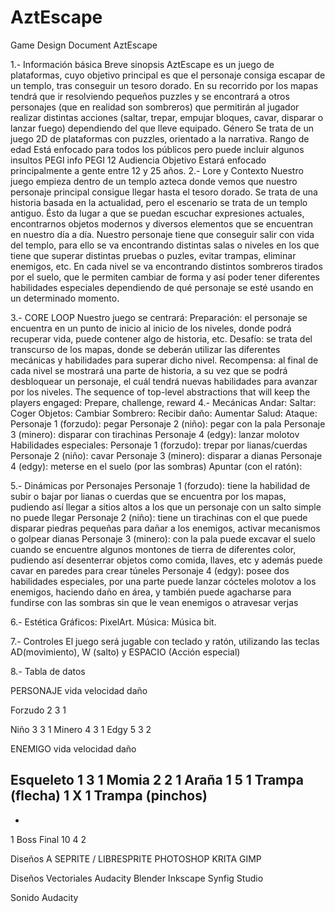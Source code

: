 # AztEscape

Game Design Document
AztEscape

1.- Información básica
Breve sinopsis
AztEscape es un juego de plataformas, cuyo objetivo principal es que el personaje consiga escapar de un templo, tras conseguir un tesoro dorado. En su recorrido por los mapas tendrá que ir resolviendo pequeños puzzles y se encontrará a otros personajes (que en realidad son sombreros) que permitirán al jugador realizar distintas acciones (saltar, trepar, empujar bloques, cavar, disparar o lanzar fuego) dependiendo del que lleve equipado.
Género
Se trata de un juego 2D de plataformas con puzzles, orientado a la narrativa.
Rango de edad
Está enfocado para todos los públicos pero puede incluir algunos insultos
PEGI info
PEGI 12
Audiencia Objetivo
Estará enfocado principalmente a gente entre 12 y 25 años.
2.- Lore y Contexto
Nuestro juego empieza dentro de un templo azteca donde vemos que nuestro personaje principal consigue llegar hasta el tesoro dorado. Se trata de una historia basada en la actualidad, pero el escenario se trata de un templo antiguo. Ésto da lugar a que se puedan escuchar expresiones actuales, encontrarnos objetos modernos y diversos elementos que se encuentran en nuestro día a día. Nuestro personaje tiene que conseguir salir con vida del templo, para ello se va encontrando distintas salas o niveles en los que tiene que superar distintas pruebas o puzles, evitar trampas, eliminar enemigos, etc. En cada nivel se va encontrando distintos sombreros tirados por el suelo, que le permiten cambiar de forma y así poder tener diferentes habilidades especiales dependiendo de qué personaje se esté usando en un determinado momento.

3.- CORE LOOP
Nuestro juego se centrará:
Preparación: el personaje se encuentra en un punto de inicio al inicio de los niveles, donde podrá recuperar vida, puede contener algo de historia, etc.
Desafío: se trata del transcurso de los mapas, donde se deberán utilizar las diferentes mecánicas y habilidades para superar dicho nivel.
Recompensa: al final de cada nivel se mostrará una parte de historia, a su vez que se podrá desbloquear un personaje, el cuál tendrá nuevas habilidades para avanzar por los niveles.
The sequence of top-level abstractions that will keep the players engaged:
Prepare, challenge, reward
4.- Mecánicas
Andar:
Saltar: 
Coger Objetos:
Cambiar Sombrero:
Recibir daño:
Aumentar Salud:
Ataque:
Personaje 1 (forzudo): pegar
Personaje 2 (niño): pegar con la pala
Personaje 3 (minero): disparar con tirachinas
Personaje 4 (edgy): lanzar molotov
Habilidades especiales:
Personaje 1 (forzudo): trepar por lianas/cuerdas
Personaje 2 (niño): cavar
Personaje 3 (minero): disparar a dianas
Personaje 4 (edgy): meterse en el suelo (por las sombras)
Apuntar (con el ratón): 

5.- Dinámicas por Personajes
Personaje 1 (forzudo): tiene la habilidad de subir o bajar por lianas o cuerdas que se encuentra por los mapas, pudiendo así llegar a sitios altos a los que un personaje con un salto simple no puede llegar
Personaje 2 (niño): tiene un tirachinas con el que puede disparar piedras pequeñas para dañar a los enemigos, activar mecanismos o golpear dianas
Personaje 3 (minero): con la pala puede excavar el suelo cuando se encuentre algunos montones de tierra de diferentes color, pudiendo así desenterrar objetos como comida, llaves, etc y además puede cavar en paredes para crear túneles
Personaje 4 (edgy): posee dos habilidades especiales, por una parte puede lanzar cócteles molotov a los enemigos, haciendo daño en área, y también puede agacharse para fundirse con las sombras sin que le vean enemigos o atravesar verjas

6.- Estética
Gráficos: PixelArt.
Música: Música bit.

7.- Controles
El juego será jugable con teclado y ratón, utilizando las teclas AD(movimiento), W (salto) y ESPACIO (Acción especial)

8.- Tabla de datos

PERSONAJE
vida
velocidad
daño

Forzudo
2
3
1

Niño
3
3
1
Minero
4
3
1
Edgy
5
3
2



ENEMIGO
vida
velocidad
daño

Esqueleto
1
3
1
Momia
2
2
1
Araña
1
5
1
Trampa (flecha)
1
X
1
Trampa (pinchos)
-
-
1
Boss Final
10
4
2


Diseños
A SEPRITE / LIBRESPRITE
PHOTOSHOP
KRITA
GIMP

Diseños Vectoriales
Audacity
Blender
Inkscape
Synfig Studio

Sonido
Audacity

